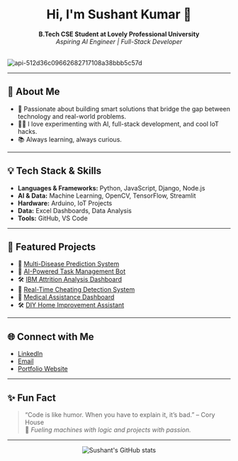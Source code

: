 <h1 align="center">Hi, I'm Sushant Kumar 👋</h1>

<p align="center">
  <b>B.Tech CSE Student at Lovely Professional University</b><br>
  <i>Aspiring AI Engineer | Full-Stack Developer</i><br><br>
<!--   <img src="https://media.giphy.com/media/v1.Y2lkPTc5MGI3NjExeDI5OHg5cGZpanM4emZuZ3JiYW5ub25qZnlkdjloeGZ3aHpkbTQ0byZlcD12MV9naWZzX3NlYXJjaCZjdD1n/wvPcxKARYQFnCYVU79/giphy.gif" width="300" /> -->
</p>

![api-512d36c09662682717108a38bbb5c57d](https://github.com/user-attachments/assets/a61e5d57-2349-4c05-af47-e1d20ee83f59)

---

## 🚀 About Me

- 🎯 Passionate about building smart solutions that bridge the gap between technology and real-world problems.
- 🧑‍💻 I love experimenting with AI, full-stack development, and cool IoT hacks.
- 📚 Always learning, always curious.

---

## 💡 Tech Stack & Skills

- **Languages & Frameworks:** Python, JavaScript, Django, Node.js
- **AI & Data:** Machine Learning, OpenCV, TensorFlow, Streamlit
- **Hardware:** Arduino, IoT Projects
- **Data:** Excel Dashboards, Data Analysis
- **Tools:** GitHub, VS Code

---

## 🌟 Featured Projects

- 🔬 [Multi-Disease Prediction System](https://github.com/sushantkumar143/Multi-Disease-prediction-Model)
- 🤖 [AI-Powered Task Management Bot](#)
- 🛠️ [IBM Attrition Analysis Dashboard](https://github.com/sushantkumar143/IBM-Attrition-Analysis-Dashboard)
- 🧠 [Real-Time Cheating Detection System](#)
- 🧪 [Medical Assistance Dashboard](#)
- 🛠️ [DIY Home Improvement Assistant](#)

---

## 🌐 Connect with Me

- [LinkedIn](https://linkedin.com/in/sushant-kumar-profile)
- [Email](mailto:kumarsushant200641@gmail.com)
- [Portfolio Website](https://sushant-portfolio.dev)

---

## ✨ Fun Fact

> “Code is like humor. When you have to explain it, it’s bad.” – Cory House  
> 🧠 *Fueling machines with logic and projects with passion.*

---

<p align="center">
  <img src="https://github-readme-stats.vercel.app/api?username=sushantkumar143&show_icons=true&theme=radical" alt="Sushant's GitHub stats" />
</p>
<!-- ![api-512d36c09662682717108a38bbb5c57d](https://github.com/user-attachments/assets/a61e5d57-2349-4c05-af47-e1d20ee83f59) -->
